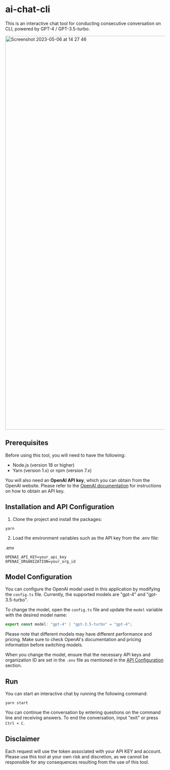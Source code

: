 # ai-chat-cli

This is an interactive chat tool for conducting consecutive conversation on CLI, powered by GPT-4 / GPT-3.5-turbo.

<img width="1242" alt="Screenshot 2023-05-06 at 14 27 46" src="https://user-images.githubusercontent.com/25294178/236602136-5c47cb16-c3e3-4a51-99af-e2d1a71a1c36.png">

## Prerequisites

Before using this tool, you will need to have the following:

- Node.js (version 18 or higher)
- Yarn (version 1.x) or npm (version 7.x)

You will also need an **OpenAI API key**, which you can obtain from the OpenAI website. Please refer to the [OpenAI documentation](https://platform.openai.com/account/api-keys) for instructions on how to obtain an API key.

## Installation and API Configuration

1. Clone the project and install the packages:

```
yarn
```

2. Load the environment variables such as the API key from the .env file:

.env

```
OPENAI_API_KEY=your_api_key
OPENAI_ORGANIZATION=your_org_id
```

## Model Configuration

You can configure the OpenAI model used in this application by modifying the `config.ts` file. Currently, the supported models are "gpt-4" and "gpt-3.5-turbo".

To change the model, open the `config.ts` file and update the `model` variable with the desired model name:

```typescript
export const model: "gpt-4" | "gpt-3.5-turbo" = "gpt-4";
```

Please note that different models may have different performance and pricing. Make sure to check OpenAI's documentation and pricing information before switching models.

When you change the model, ensure that the necessary API keys and organization ID are set in the `.env` file as mentioned in the [API Configuration](#installation-and-api-configuration) section.


## Run

You can start an interactive chat by running the following command:

```
yarn start
```

You can continue the conversation by entering questions on the command line and receiving answers. To end the conversation, input "exit" or press `Ctrl + C`.

## Disclaimer

Each request will use the token associated with your API KEY and account. Please use this tool at your own risk and discretion, as we cannot be responsible for any consequences resulting from the use of this tool.
